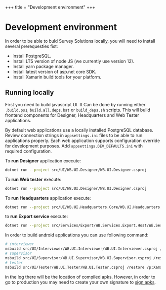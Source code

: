 +++
title = "Development environment"
+++

# Development environment

In order to be able to buld Survey Solutions locally, you will need to install several prerequesties fist:

- Install PostgreSQL.
- Install LTS version of node JS (we currently use version 12).
- Install yarn package manager.
- Install latest version of asp.net core SDK.
- Install Xamarin build tools for your platform.

## Running locally

First you need to build javascript UI. It Can be done by running either `.build.ps1`, `build.all.deps.bat` or `build_deps.sh` scripts. This will build frontend components for Designer, Headquarters and Web Tester applications.

By default web applications use a locally installed PostgreSQL database. Review connection strings in `appsettings.ini` files to be able to run applications properly.
Each web application supports configuration override for development purposes. Add `appsettings.DEV_DEFAULTS.ini` with required configuration.

To **run Designer** application execute:

``` sh
dotnet run --project src/UI/WB.UI.Designer/WB.UI.Designer.csproj
````

To **run Web tester** execute:

``` sh
dotnet run --project src/UI/WB.UI.Designer/WB.UI.Designer.csproj
```

To **run Headquarters** application execute:

``` sh
dotnet run --project src/UI/WB.UI.Headquarters.Core/WB.UI.Headquarters.csproj
```

to **run Export service** execute:

``` sh
dotnet run --project src/Services/Export/WB.Services.Export.Host/WB.Services.Export.Host.csproj
```

In order to build android applications you can use following command:

``` sh
# interviewer
msbuild src/UI/Interviewer/WB.UI.Interviewer/WB.UI.Interviewer.csproj /restore /p:XamarinBuildDownloadAllowUnsecure=true /t:SignAndroidPackage
# supervisor
msbuild src/UI/Supervisor/WB.UI.Supervisor/WB.UI.Supervisor.csproj /restore /p:XamarinBuildDownloadAllowUnsecure=true /t:SignAndroidPackage
# tester
msbuild src/UI/Tester/WB.UI.Tester/WB.UI.Tester.csproj /restore /p:XamarinBuildDownloadAllowUnsecure=true /t:SignAndroidPackage
```

in the log there will be the location of compiled apks. However, in order to go to production you may need to create your own signature to [sign apks](https://docs.microsoft.com/en-us/xamarin/android/deploy-test/signing/).
